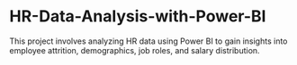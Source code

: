 # HR-Data-Analysis-with-Power-BI
This project involves analyzing HR data using Power BI to gain insights into employee attrition, demographics, job roles, and salary distribution.
